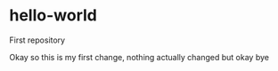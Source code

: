 # hello-world
First repository 

Okay so this is my first change, nothing actually changed but okay bye
